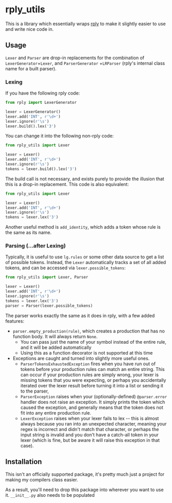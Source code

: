 # rply_utils

This is a library which essentially wraps [rply](https://rply.readthedocs.io/en/latest/) to make it slightly easier to 
use and write nice code in.

## Usage

`Lexer` and `Parser` are drop-in replacements for the combination of `LexerGenerator`+`Lexer`, and `ParserGenerator`
+`LRParser` (rply's internal class name for a built parser).

### Lexing

If you have the following rply code:

```python
from rply import LexerGenerator

lexer = LexerGenerator()
lexer.add('INT', r'\d+')
lexer.ignore(r'\s')
lexer.build().lex('3')
```

You can change it into the following non-rply code:

```python
from rply_utils import Lexer

lexer = Lexer()
lexer.add('INT', r'\d+')
lexer.ignore(r'\s')
tokens = lexer.build().lex('3')
```

The build call is not necessary, and exists purely to provide the illusion that this is a drop-in replacement. This code
is also equivalent:

```python
from rply_utils import Lexer

lexer = Lexer()
lexer.add('INT', r'\d+')
lexer.ignore(r'\s')
tokens = lexer.lex('3')
```

Another useful method is `add_identity`, which adds a token whose rule is the same as its name.

### Parsing (...after Lexing)

Typically, it is useful to use `lg.rules` or some other data source to get a list of possible tokens. Instead, the
`Lexer` automatically tracks a set of all added tokens, and can be accessed via `lexer.possible_tokens`:

```python
from rply_utils import Lexer, Parser

lexer = Lexer()
lexer.add('INT', r'\d+')
lexer.ignore(r'\s')
tokens = lexer.lex('3')
parser = Parser(lexer.possible_tokens)
```

The parser works exactly the same as it does in rply, with a few added features:

- `parser.empty_production(rule)`, which creates a production that has no function body. It will always return `None`.
    - You can pass just the name of your symbol instead of the entire rule, and it will be added automatically
    - Using this as a function decorator is not supported at this time
- Exceptions are caught and turned into slightly more useful ones. 
    - `ParserTokensExhaustedException` fires when you have run out of tokens before your production rules can match an
        entire string. This can occur if your production rules are simply wrong, your lexer is missing tokens that you
        were expecting, or perhaps you accidentally iterated over the lexer result before turning it into a list or 
        sending it to the parser, 
    - `ParserException` raises when your (optionally-defined) `@parser.error` handler does not raise an exception. It
        simply prints the token which caused the exception, and generally means that the token does not fit into any
        entire production rule.
    - `LexerException` raises when your lexer fails to lex -- this is almost always because you ran into an unexpected
        character, meaning your regex is incorrect and didn't match that character, or perhaps the input string is
        invalid and you don't have a catch-all token in your lexer (which is fine, but be aware it will raise this 
        exception in that case).
        
## Installation

This isn't an officially supported package, it's pretty much just a project for making my compilers class easier.

As a result, you'll need to drop this package into wherever you want to use it. `__init__.py` also needs to be populated
